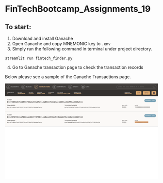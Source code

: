 # FinTechBootcamp_Assignments_19

## To start:
1. Download and install Ganache
2. Open Ganache and copy MNEMONIC key to `.env`
3. Simply run the following command in terminal under project directory.
```
streamlit run fintech_finder.py
```
4. Go to Ganache transaction page to check the transaction records

Below please see a sample of the Ganache Transactions page.

<img src="Figures/ganache _transaction.png" width="1000"/>
